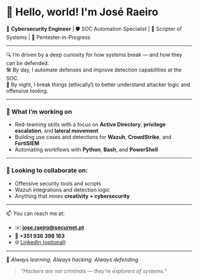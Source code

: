 # 👋 Hello, world! I'm José Raeiro

🎯 **Cybersecurity Engineer** | 🛡️ SOC Automation Specialist | 🐚 Scripter of Systems | 🩻 Pentester-in-Progress

---

🔍 I’m driven by a deep curiosity for how systems break — and how they can be defended.  
🛠️ By day, I automate defenses and improve detection capabilities at the SOC.  
🧠 By night, I break things (ethically!) to better understand attacker logic and offensive tooling.

---

### 💼 What I’m working on

- Red-teaming skills with a focus on **Active Directory**, **privilege escalation**, and **lateral movement**  
- Building use cases and detections for **Wazuh**, **CrowdStrike**, and **FortiSIEM**
- Automating workflows with **Python**, **Bash**, and **PowerShell**

---

### 🎯 Looking to collaborate on:

- Offensive security tools and scripts  
- Wazuh integrations and detection logic  
- Anything that mixes **creativity + cybersecurity**

---

📫 You can reach me at:
- ✉️ **jose.raeiro@securnet.pt**
- 📱 **+351 936 398 163**
- 🌐 [LinkedIn (optional)](https://www.linkedin.com/in/joseraeiro)
  
---

🚀 *Always learning. Always hacking. Always defending.*

> *“Hackers are not criminals — they’re explorers of systems.”*


<!---
joseraeiro/joseraeiro is a ✨ special ✨ repository because its `README.md` (this file) appears on your GitHub profile.
You can click the Preview link to take a look at your changes.
--->
